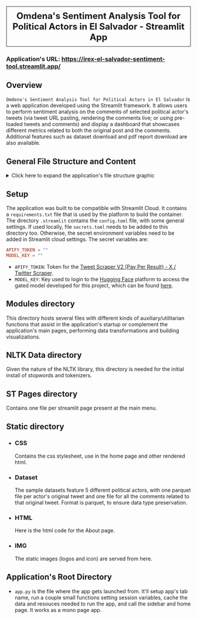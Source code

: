 <h1 style="font-size: 24px; font-weight: bold; text-align: center; padding: 10px; border: 2px solid #888;">Omdena's Sentiment Analysis Tool for Political Actors in El Salvador - Streamlit App</h1>

### Application's URL: <https://irex-el-salvador-sentiment-tool.streamlit.app/>

## Overview

`Omdena's Sentiment Analysis Tool for Political Actors in El Salvador` is a web application developed using the Streamlit framework. It allows users to perform sentiment analysis on the comments of selected political actor's tweets (via tweet URL pasting, rendering the comments live; or using pre-loaded tweets and comments) and display a dashboard that showcases different metrics related to both the original post and the comments. Additional features such as dataset download and pdf report download are also available.

## General File Structure and Content

<details>
  <summary>Click here to expand the application's file structure graphic</summary>

```
streamlit_app
+---.streamlit
|   config.toml
|   secrets.toml
|
+---modules
|   __init__.py
|   cache_functions.py
|   constants.py
|   generate_pdf.py
|   graph_functions.py
|   scraper.py
|   sidebar.py
|   utils.py
|
+---nltk_data
|   +---corpora
|   |   \---stopwords
|   |   |   stopwords.zip
|   +---tokenizers
|   |   \---punkt
|   |   |   punkt.zip
|   |
|   
+---st_pages
|   __init__.py
|   about.py
|   analyse.py
|   dashboard.py
|   home.py
|
+---static
|   +---css
|   |   styles.css
|   +---dataset
|   |   \---sample_datasets
|   |   |   gustavo_villatoro_tweet_comments.parquet
|   |   |   gustavo_villatoro_tweet.parquet
|   |   |   marcelo_larin_tweet_comments.parquet
|   |   |   marcelo_larin_tweet.parquet
|   |   |   nayib_bukele_tweet_comments.parquet
|   |   |   nayib_bukele_tweet.parquet
|   |   |   suecy_callejas_estrada_tweet_comments.parquet
|   |   |   suecy_callejas_estrada_tweet.parquet
|   |   |   walter_araujo_tweet_comments.parquet
|   |   |   walter_araujo_tweet.parquet
|   |   |
|   |
|   +---html
|   |   about.html
|   |
|
|   +---img
|   |   banner.png
|   |   favicon.png
|   |   omdena_logo.png
|   |   pce.png
|   |
|
|___.gitignore
|___app.py
|___README.md
|___requirements.txt
```

</details>

## Setup

The application was built to be compatible with Streamlit Cloud. It contains a `requirements.txt` file that is used by the platform to build the container. The directory `.streamlit` contains the `config.toml` file, with some general settings. If used locally, file `secrets.toml` needs to be added to this directory too. Otherwise, the secret environment variables need to be added in Streamlit cloud settings. The secret variables are:

```TOML
APIFY_TOKEN = ""
MODEL_KEY = ""
```

* `APIFY_TOKEN`: Token for the [Tweet Scraper V2 (Pay Per Result) - X / Twitter Scraper](https://apify.com/apidojo/tweet-scraper).
* `MODEL_KEY`: Key used to login to the [Hugging Face](https://huggingface.co/) platform to access the gated model developed for this project, which can be found [here](https://huggingface.co/sagar213/bert-base-spanish-wwm-uncased-finetuned-political_elsalvadore).

## Modules directory

This directory hosts several files with different kinds of auxiliary/utilitarian functions that assist in the application's startup or complement the application's main pages, performing data transformations and building visualizations.

## NLTK Data directory

Given the nature of the NLTK library, this directory is needed for the initial install of stopwords and tokenizers.

## ST Pages directory

Contains one file per streamlit page present at the main menu.

## Static directory

* ### CSS

    Contains the css stylesheet, use in the home page and other rendered html.

* ### Dataset

    The sample datasets feature 5 different political actors, with one parquet file per actor's original tweet and one file for all the comments related to that original tweet. Format is parquet, to ensure data type preservation.

* ### HTML

    Here is the html code for the About page.

* ### IMG

    The static images (logos and icon) are served from here.

## Application's Root Directory

* `app.py` is the file where the app gets launched from. It'll setup app's tab name, run a couple small functions setting session variables, cache the data and resouces needed to run the app, and call the sidebar and home page. It works as a mono page app.

